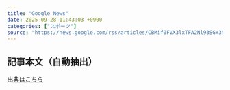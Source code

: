```yaml
---
title: "Google News"
date: 2025-09-28 11:43:03 +0900
categories: ["スポーツ"]
source: "https://news.google.com/rss/articles/CBMif0FVX3lxTFA2Nl93SGx3NnN3MUgtYmJOSkpwanFJM3hCVFJ0TkdRUzJSUUFKVmRBZlp2M3BsY2txWkhvdXF0MVhjc0hLQmxQSHE5RmZEaXJDQ2NaQTBtUTNLSUZqX0s4MGF4SXN6S1JUQ012SDdNVXFtQkhpTi1SUVNFRzhfck0?oc=5"
---
```


## 記事本文（自動抽出）
<body class="y0K44d EA71Tc" id="readabilityBody"></body>

[出典はこちら](https://news.google.com/rss/articles/CBMif0FVX3lxTFA2Nl93SGx3NnN3MUgtYmJOSkpwanFJM3hCVFJ0TkdRUzJSUUFKVmRBZlp2M3BsY2txWkhvdXF0MVhjc0hLQmxQSHE5RmZEaXJDQ2NaQTBtUTNLSUZqX0s4MGF4SXN6S1JUQ012SDdNVXFtQkhpTi1SUVNFRzhfck0?oc=5)
